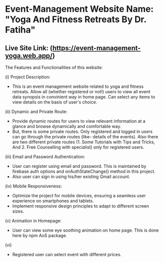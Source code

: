 # Event-Management Website Name: "Yoga And Fitness Retreats By Dr. Fatiha"

## Live Site Link: (https://event-management-yoga.web.app/)


The Features and Functionalities of this website:

(i) Project Description:

- This is an event management website related to yoga and fitness retreats. Allow all (whether registered or not!) users to view all event data synopsis in convinient way in home page.
  Can select any items to view details on the basis of user's choice.

(ii) Dynamic and Private Route:

- Provide dynamic routes for users to view relevant information at a glance and browse dynamically and comfortable way.
- But, there is some private routes. Only registered and logged in users can go through the private routes (like- details of the events). Also there are two different private routes (1. Some Tutorials with Tips and Tricks, And 2. Free Counselling with specialist) only for registered users.

(iii) Email and Password Authentication:

- User can register using email and password. This is maintained by firebase auth options and onAuthStateChange() method in this project.
- Also user can sign in using his/her existing Gmail account.

(iv) Mobile Responsiveness:

- Optimize the project for mobile devices, ensuring a seamless user experience on smartphones and tablets.
- Implement responsive design principles to adapt to different screen sizes.

(v) Animation in Homepage:

- User can view some eye soothing animation on home page. This is done here by npm AoS package.

(vi)

- Registered user can select event with different prices.
